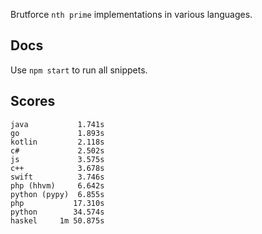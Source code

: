 Brutforce `nth prime` implementations in various languages.

Docs
----

Use `npm start` to run all snippets.

Scores
------

```
java           1.741s
go             1.893s
kotlin         2.118s
c#             2.502s
js             3.575s
c++            3.678s
swift          3.746s
php (hhvm)     6.642s
python (pypy)  6.855s
php           17.310s
python        34.574s
haskel     1m 50.875s
```
